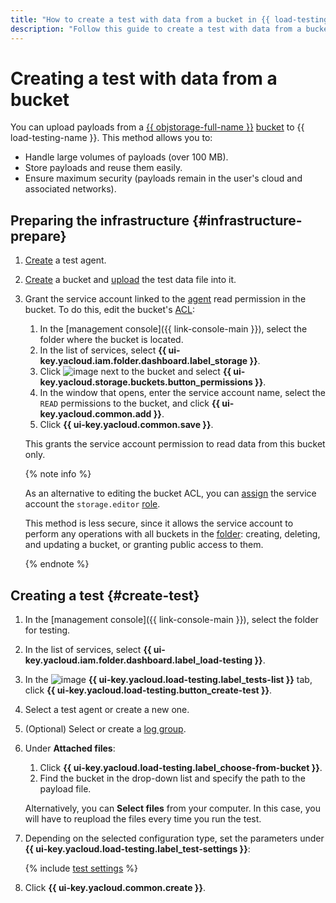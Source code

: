 ```yaml
---
title: "How to create a test with data from a bucket in {{ load-testing-full-name }}"
description: "Follow this guide to create a test with data from a bucket."
---
```


# Creating a test with data from a bucket

You can upload payloads from a [{{ objstorage-full-name }}](../../storage/) [bucket](../../storage/concepts/bucket.md) to {{ load-testing-name }}. This method allows you to:
* Handle large volumes of payloads (over 100 MB).
* Store payloads and reuse them easily.
* Ensure maximum security (payloads remain in the user's cloud and associated networks).

## Preparing the infrastructure {#infrastructure-prepare}

1. [Create](create-agent.md) a test agent.
1. [Create](../../storage/operations/buckets/create.md) a bucket and [upload](../../storage/operations/objects/upload.md) the test data file into it.
1. Grant the service account linked to the [agent](../concepts/agent.md) read permission in the bucket. To do this, edit the bucket's [ACL](../../storage/concepts/acl.md):
   1. In the [management console]({{ link-console-main }}), select the folder where the bucket is located.
   1. In the list of services, select **{{ ui-key.yacloud.iam.folder.dashboard.label_storage }}**.
   1. Click ![image](../../_assets/horizontal-ellipsis.svg) next to the bucket and select **{{ ui-key.yacloud.storage.buckets.button_permissions }}**.
   1. In the window that opens, enter the service account name, select the `READ` permissions to the bucket, and click **{{ ui-key.yacloud.common.add }}**.
   1. Click **{{ ui-key.yacloud.common.save }}**.

   This grants the service account permission to read data from this bucket only.

   {% note info %}

   As an alternative to editing the bucket ACL, you can [assign](../../iam/operations/roles/grant.md) the service account the `storage.editor` [role](../../storage/security/index.md#storage-editor).

   This method is less secure, since it allows the service account to perform any operations with all buckets in the [folder](../../resource-manager/concepts/resources-hierarchy.md#folder): creating, deleting, and updating a bucket, or granting public access to them.

   {% endnote %}

## Creating a test {#create-test}


1. In the [management console]({{ link-console-main }}), select the folder for testing.
1. In the list of services, select **{{ ui-key.yacloud.iam.folder.dashboard.label_load-testing }}**.
1. In the ![image](../../_assets/load-testing/test.svg) **{{ ui-key.yacloud.load-testing.label_tests-list }}** tab, click **{{ ui-key.yacloud.load-testing.button_create-test }}**.
1. Select a test agent or create a new one.
1. (Optional) Select or create a [log group](../../logging/concepts/log-group.md).
1. Under **Attached files**:
   1. Click **{{ ui-key.yacloud.load-testing.label_choose-from-bucket }}**.
   1. Find the bucket in the drop-down list and specify the path to the payload file.

   Alternatively, you can **Select files** from your computer. In this case, you will have to reupload the files every time you run the test.

1. Depending on the selected configuration type, set the parameters under **{{ ui-key.yacloud.load-testing.label_test-settings }}**:

   {% include [test settings](../../_includes/load-testing/test-settings.md) %}

1. Click **{{ ui-key.yacloud.common.create }}**.